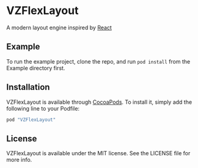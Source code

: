 # VZFlexLayout

A modern layout engine inspired by [React](https://github.com/facebook/react)

## Example

To run the example project, clone the repo, and run `pod install` from the Example directory first.

## Installation

VZFlexLayout is available through [CocoaPods](http://cocoapods.org). To install
it, simply add the following line to your Podfile:

```ruby
pod "VZFlexLayout"
```

## License

VZFlexLayout is available under the MIT license. See the LICENSE file for more info.
